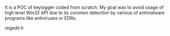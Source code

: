 

It is a POC of keylogger coded from scratch. My goal was to avoid usage of high level Win32 API due to its common detection by various of antimalware programs like antiviruses or EDRs.











regedit.h





